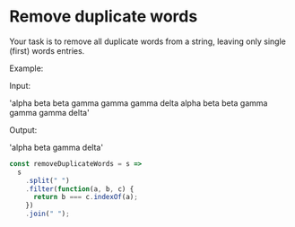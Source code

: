 # Remove duplicate words

Your task is to remove all duplicate words from a string, leaving only single (first) words entries.

Example:

Input:

'alpha beta beta gamma gamma gamma delta alpha beta beta gamma gamma gamma delta'

Output:

'alpha beta gamma delta'

```javascript
const removeDuplicateWords = s =>
  s
    .split(" ")
    .filter(function(a, b, c) {
      return b === c.indexOf(a);
    })
    .join(" ");
```

